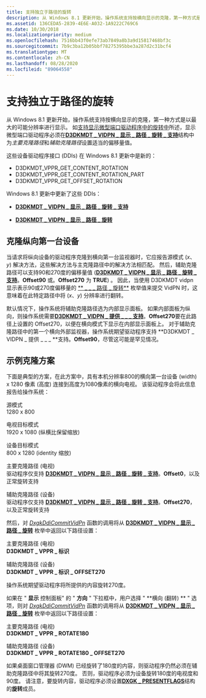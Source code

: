 ```yaml
---
title: 支持独立于路径的旋转
description: 从 Windows 8.1 更新开始，操作系统支持按横向显示的克隆，第一种方式是以最大的可能分辨率进行显示。
ms.assetid: 136CEDA5-2839-4E6E-A032-1A9222C769C6
ms.date: 10/30/2018
ms.localizationpriority: medium
ms.openlocfilehash: 7516bb43f0efe73ab7849a8b3a9d15817468bf3c
ms.sourcegitcommit: 7b9c3ba12b05bbf78275395bbe3a287d2c31bcf4
ms.translationtype: MT
ms.contentlocale: zh-CN
ms.lasthandoff: 08/28/2020
ms.locfileid: "89064558"
---
```

# <a name="span-iddisplaysupporting_path-independent_rotationspansupporting-path-independent-rotation"></a><span id="display.supporting_path-independent_rotation"></span>支持独立于路径的旋转


从 Windows 8.1 更新开始，操作系统支持按横向显示的克隆，第一种方式是以最大的可能分辨率进行显示。 如[支持显示微型端口驱动程序中的旋转中](supporting-rotation-in-a-display-miniport-driver.md)所述，显示微型端口驱动程序必须在[**D3DKMDT \_ VIDPN \_ 显示 \_ 路径 \_ 旋转 \_ 支持**](/windows-hardware/drivers/ddi/d3dkmdt/ns-d3dkmdt-_d3dkmdt_vidpn_present_path_rotation_support)结构中为*主要克隆路径*和*辅助克隆路径*设置适当的偏移量值。

这些设备驱动程序接口 (DDIs) 在 Windows 8.1 更新中是新的：

-   D3DKMDT_VPPR_GET_CONTENT_ROTATION
-   D3DKMDT_VPPR_GET_CONTENT_ROTATION_PART
-   D3DKMDT_VPPR_GET_OFFSET_ROTATION

Windows 8.1 更新中更新了这些 DDIs：

-   [**D3DKMDT \_ VIDPN \_ 显示 \_ 路径 \_ 旋转 \_ 支持**](/windows-hardware/drivers/ddi/d3dkmdt/ns-d3dkmdt-_d3dkmdt_vidpn_present_path_rotation_support)

-   [**D3DKMDT \_ VIDPN \_ 显示 \_ 路径 \_ 旋转**](/windows-hardware/drivers/ddi/d3dkmdt/ne-d3dkmdt-_d3dkmdt_vidpn_present_path_rotation)

## <a name="span-idcloning_a_portrait-first_devicespanspan-idcloning_a_portrait-first_devicespanspan-idcloning_a_portrait-first_devicespancloning-a-portrait-first-device"></a><span id="Cloning_a_portrait-first_device"></span><span id="cloning_a_portrait-first_device"></span><span id="CLONING_A_PORTRAIT-FIRST_DEVICE"></span>克隆纵向第一台设备


当请求将纵向设备的驱动程序克隆到横向第一台监视器时，它应报告源模式 (*x*、*y*) 解决方法，这些解决方法与主克隆路径中的解决方法相匹配。 然后，辅助克隆路径可以支持90和270度的偏移量值 ([**D3DKMDT \_ VIDPN \_ 显示 \_ 路径 \_ 旋转 \_ 支持**](/windows-hardware/drivers/ddi/d3dkmdt/ns-d3dkmdt-_d3dkmdt_vidpn_present_path_rotation_support)。**Offset90** 或。**Offset270** 为 **TRUE**) 。 因此，当使用 D3DKMDT vidpn 显示表示90或270度偏移量的 [** \_ \_ \_ 路径 \_ 旋转**](/windows-hardware/drivers/ddi/d3dkmdt/ne-d3dkmdt-_d3dkmdt_vidpn_present_path_rotation) 枚举值来提交 VidPN 时，这意味着在此特定路径中将 (*x*、*y*) 分辨率进行翻转。

默认情况下，操作系统将辅助克隆路径选为内部显示面板。 如果内部面板为纵向，则操作系统需要[**D3DKMDT \_ VIDPN \_ 提供 \_ \_ \_ 支持**](/windows-hardware/drivers/ddi/d3dkmdt/ns-d3dkmdt-_d3dkmdt_vidpn_present_path_rotation_support)。**Offset270**要在此路径上设置的 Offset270，以便在横向模式下显示在内部显示面板上。 对于辅助克隆路径中的第一个横向外部监视器，操作系统期望驱动程序支持 **D3DKMDT \_ VIDPN \_ 提供 \_ \_ \_ **支持。**Offset90**，尽管这可能是罕见情况。

## <a name="span-idexample_clone_scenariosspanspan-idexample_clone_scenariosspanspan-idexample_clone_scenariosspanexample-clone-scenarios"></a><span id="Example_clone_scenarios"></span><span id="example_clone_scenarios"></span><span id="EXAMPLE_CLONE_SCENARIOS"></span>示例克隆方案


下面是典型的方案，在此方案中，具有本机分辨率800的横向第一台设备 (width) x 1280 像素 (高度) 连接到高度为1080像素的横向电视。 该驱动程序会将此信息报告给操作系统：

<span id="source_mode"></span><span id="SOURCE_MODE"></span>源模式  
1280 x 800

<span id="TV_target_mode"></span><span id="tv_target_mode"></span><span id="TV_TARGET_MODE"></span>电视目标模式  
1920 x 1080 (纵横比保留缩放) 

<span id="device_target_mode"></span><span id="DEVICE_TARGET_MODE"></span>设备目标模式  
800 x 1280 (identity 缩放) 

<span id="primary_clone_path__TV_"></span><span id="primary_clone_path__tv_"></span><span id="PRIMARY_CLONE_PATH__TV_"></span>主要克隆路径 (电视)   
驱动程序仅支持 [**D3DKMDT \_ VIDPN \_ 显示 \_ 路径 \_ 旋转 \_ 支持**](/windows-hardware/drivers/ddi/d3dkmdt/ns-d3dkmdt-_d3dkmdt_vidpn_present_path_rotation_support)。**Offset0**，以及正常旋转支持

<span id="secondary_clone_path__device_"></span><span id="SECONDARY_CLONE_PATH__DEVICE_"></span>辅助克隆路径 (设备)   
驱动程序仅支持 [**D3DKMDT \_ VIDPN \_ 显示 \_ 路径 \_ 旋转 \_ 支持**](/windows-hardware/drivers/ddi/d3dkmdt/ns-d3dkmdt-_d3dkmdt_vidpn_present_path_rotation_support)。**Offset270**，以及正常旋转支持

<span></span>  

然后，对 [*DxgkDdiCommitVidPn*](/windows-hardware/drivers/ddi/d3dkmddi/nc-d3dkmddi-dxgkddi_commitvidpn) 函数的调用将从 [**D3DKMDT \_ VIDPN \_ 显示 \_ 路径 \_ 旋转**](/windows-hardware/drivers/ddi/d3dkmdt/ne-d3dkmdt-_d3dkmdt_vidpn_present_path_rotation) 枚举中返回以下路径设置：

<span id="primary_clone_path__TV_"></span><span id="primary_clone_path__tv_"></span><span id="PRIMARY_CLONE_PATH__TV_"></span>主要克隆路径 (电视)   
**D3DKMDT \_ VPPR \_ 标识**

<span id="secondary_clone_path__device_"></span><span id="SECONDARY_CLONE_PATH__DEVICE_"></span>辅助克隆路径 (设备)   
**D3DKMDT \_ VPPR \_ 标识 \_ OFFSET270**

操作系统期望驱动程序将所提供的内容旋转270度。

如果在 " **显示** 控制面板" 的 " **方向** " 下拉框中，用户选择 " **横向 (翻转) ** " 选项，则对 [*DxgkDdiCommitVidPn*](/windows-hardware/drivers/ddi/d3dkmddi/nc-d3dkmddi-dxgkddi_commitvidpn) 函数的调用将从 [**D3DKMDT \_ VIDPN \_ 显示 \_ 路径 \_ 旋转**](/windows-hardware/drivers/ddi/d3dkmdt/ne-d3dkmdt-_d3dkmdt_vidpn_present_path_rotation) 枚举中返回以下路径设置：

<span id="primary_clone_path__TV_"></span><span id="primary_clone_path__tv_"></span><span id="PRIMARY_CLONE_PATH__TV_"></span>主要克隆路径 (电视)   
**D3DKMDT \_ VPPR \_ ROTATE180**

<span id="secondary_clone_path__device_"></span><span id="SECONDARY_CLONE_PATH__DEVICE_"></span>辅助克隆路径 (设备)   
**D3DKMDT \_ VPPR \_ ROTATE180 \_ OFFSET270**

如果桌面窗口管理器 (DWM) 已经旋转了180度的内容，则驱动程序仍然必须在辅助克隆路径中将其旋转270度。 否则，驱动程序必须为设备旋转180度的电视度和90度。 请注意，要旋转内容，驱动程序必须设置[**DXGK \_ PRESENTFLAGS**](/windows-hardware/drivers/ddi/d3dkmddi/ns-d3dkmddi-_dxgk_presentflags)结构的**旋转**成员。

 

